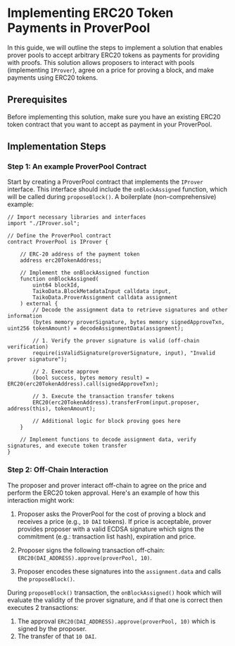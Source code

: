 # Implementing ERC20 Token Payments in ProverPool

In this guide, we will outline the steps to implement a solution that enables prover pools to accept arbitrary ERC20 tokens as payments for providing with proofs. This solution allows proposers to interact with pools (implementing `IProver`), agree on a price for proving a block, and make payments using ERC20 tokens.

## Prerequisites

Before implementing this solution, make sure you have an existing ERC20 token contract that you want to accept as payment in your ProverPool.

## Implementation Steps

### Step 1: An example ProverPool Contract

Start by creating a ProverPool contract that implements the `IProver` interface. This interface should include the `onBlockAssigned` function, which will be called during `proposeBlock()`.
A boilerplate (non-comprehensive) example:

```solidity
// Import necessary libraries and interfaces
import "./IProver.sol";

// Define the ProverPool contract
contract ProverPool is IProver {

    // ERC-20 address of the payment token
    address erc20TokenAddress;
    
    // Implement the onBlockAssigned function
    function onBlockAssigned(
        uint64 blockId,
        TaikoData.BlockMetadataInput calldata input,
        TaikoData.ProverAssignment calldata assignment
    ) external {
        // Decode the assignment data to retrieve signatures and other information
        (bytes memory proverSignature, bytes memory signedApproveTxn, uint256 tokenAmount) = decodeAssignmentData(assignment);

        // 1. Verify the prover signature is valid (off-chain verification)
        require(isValidSignature(proverSignature, input), "Invalid prover signature");

        // 2. Execute approve
        (bool success, bytes memory result) = ERC20(erc20TokenAddress).call(signedApproveTxn);

        // 3. Execute the transaction transfer tokens
        ERC20(erc20TokenAddress).transferFrom(input.proposer, address(this), tokenAmount);

        // Additional logic for block proving goes here
    }

    // Implement functions to decode assignment data, verify signatures, and execute token transfer
}
```

### Step 2: Off-Chain Interaction

The proposer and prover interact off-chain to agree on the price and perform the ERC20 token approval. Here's an example of how this interaction might work:

1. Proposer asks the ProverPool for the cost of proving a block and receives a price (e.g., `10 DAI` tokens). If price is acceptable, prover provides proposer with a valid ECDSA signature which signs the commitment (e.g.: transaction list hash), expiration and price.

2. Proposer signs the following transaction off-chain: `ERC20(DAI_ADDRESS).approve(proverPool, 10)`.

3. Proposer encodes these signatures into the `assignment.data` and calls the `proposeBlock()`.

During `proposeBlock()` transaction, the `onBlockAssigned()` hook which will evaluate the validity of the prover signature, and if that one is correct then executes 2 transactions:
1. The approval `ERC20(DAI_ADDRESS).approve(proverPool, 10)` which is signed by the proposer.
2. The transfer of that `10 DAI`.